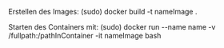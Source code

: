 Erstellen des Images:
(sudo) docker build -t nameImage .

Starten des Containers mit:
(sudo) docker run --name name -v /fullpath:/pathInContainer -it nameImage bash
